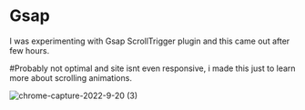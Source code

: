 # Gsap

I was experimenting with Gsap ScrollTrigger plugin and this came out after few hours.

#Probably not optimal and site isnt even responsive, i made this just to learn more about scrolling animations.

![chrome-capture-2022-9-20 (3)](https://user-images.githubusercontent.com/105635441/197041783-4c275158-7c2d-4a67-8d1d-ec978f004569.gif)
